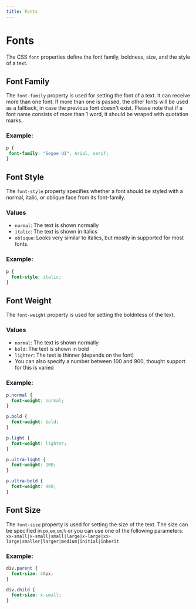 ```yaml
---
title: Fonts
---
```

# Fonts

The CSS `font` properties define the font family, boldness, size, and the style of a text.

## Font Family

The `font-family` property is used for setting the font of a text. It can receive more than one font. If more than one is passed, the other fonts will be used as a fallback, in case the previous font doesn't exist. Please note that if a font name consists of more than 1 word, it should be wraped with quotation marks. 

### Example:
```css
p {
 font-family: "Segoe UI", Arial, serif;
}
```

## Font Style
The `font-style` property specifies whether a font should be styled with a normal, italic, or oblique face from its font-family.

### Values

* `normal`: The text is shown normally
* `italic`: The text is shown in italics 
* `oblique`: Looks very similar to italics, but mostly in supported for most fonts.

### Example:
```css
p {
  font-style: italic;
}
```

## Font Weight
The `font-weight` property is used for setting the boldntess of the text.

### Values
* `normal`: The text is shown normally
* `bold`: The text is shown in bold 
* `lighter`: The text is thinner (depends on the font)
* You can also specify a number between 100 and 900, thought support for this is varied

### Example:
```css
p.normal {
  font-weight: normal;
}

p.bold {
  font-weight: bold;
}

p.light {
  font-weight: lighter;
}

p.ultra-light {
  font-weight: 100;
}

p.ultra-bold {
  font-weight: 900;
}
```
## Font Size
The `font-size` property is used for setting the size of the text.
The size can be specified in `px`,`em`,`cm`,`%` or you can use one of the following parameters:
`xx-small|x-small|small|large|x-large|xx-large|smaller|larger|medium|initial|inherit`

### Example:
```css
div.parent {
  font-size: 40px;
}

div.child {
  font-size: x-small;
}
```
